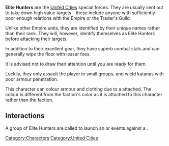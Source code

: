 **Elite Hunters** are the [United Cities](02%20-%20Projects%20&%20Wikis/Kenshi/Kenshi%20Wiki/Kenshi%20Wiki%20Template/United_Cities.md "wikilink")
special forces. They are usually sent out to take down high value
targets - these include anyone with sufficiently poor enough relations
with the Empire or the Trader's Guild.

Unlike other Empire units, they are identified by their unique names
rather than their rank. They will, however, identify themselves as Elite
Hunters before attacking their targets.

In addition to their excellent gear, they have superb combat stats and
can generally wipe the floor with lesser foes.

It is advised not to draw their attention until you are ready for them.

Luckily, they only assault the player in small groups, and wield katanas
with poor armour penetration.

This character can colour armour and clothing due to a [](Colour_Scheme.md) attached. The colour is different from
the faction's color as it is attached to this character rather than the
faction.

## Interactions

A group of Elite Hunters are called to launch an [](Elite_Hunter_Assault.md) or [](Noble's_Wrath.md) events against a [](Guide_to_Building_an_Outpost.md).

[Category:Characters](Category:Characters "wikilink") [Category:United
Cities](Category:United_Cities "wikilink")